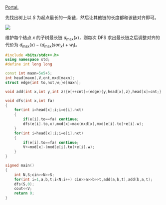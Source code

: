 [Portal.](https://www.luogu.com.cn/problem/P1131)

先找出树上以 $S$ 为起点最长的一条链，然后让其他链的长度都和该链对齐即可。

![](https://cdn.luogu.com.cn/upload/image_hosting/wwtcsqzp.png)

维护每个结点 $x$ 的子树最长链 $d_{\max}(x)$，则每次 DFS 求出最长链之后调整对齐的代价为 $d_{\max}(x)-(d_{\max}(son_x)+w_i)$。

```cpp
#include <bits/stdc++.h>
using namespace std;
#define int long long

const int maxn=5e5+5;
int head[maxn],V,cnt,mxd[maxn];
struct edge{int to,nxt,w;}e[maxn];

void add(int x,int y,int z){e[++cnt]=(edge){y,head[x],z},head[x]=cnt;}

void dfs(int x,int fa)
{
    for(int i=head[x];i;i=e[i].nxt)
    {
        if(e[i].to==fa) continue;
        dfs(e[i].to,x),mxd[x]=max(mxd[x],mxd[e[i].to]+e[i].w);
    }
    for(int i=head[x];i;i=e[i].nxt)
    {
        if(e[i].to==fa) continue;
        V+=mxd[x]-(mxd[e[i].to]+e[i].w);
    }
}

signed main()
{
    int N,S;cin>>N>>S;
    for(int i=1,a,b,t;i<N;i++) cin>>a>>b>>t,add(a,b,t),add(b,a,t);
    dfs(S,0);
    cout<<V;
    return 0;
}
```

